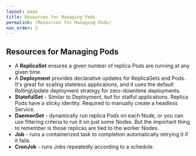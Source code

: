 ```yaml
---
layout: page
title: Resources for Managing Pods
permalink: /Resources for Managing Pods/
nav_order: 2
---
```


## Resources for Managing Pods

- A **ReplicaSet** ensures a given number of replica Pods are running at any given time.
- A **Deployment** provides declarative updates
  for ReplicaSets and Pods. It's great for scaling stateless applications, and it uses the default RollingUpdate deployment strategy for zero-downtime deployments.
- **StatefulSet** - Similar to Deployment, but for statful applications. Replica Pods have a sticky identity. Required to manually create a headless Service.
- **DaemonSet** - dynamically run replica Pods on each Node,
  or you can use filtering criteria to run it on just some Nodes. But the important thing to remember is those replicas are tied to the worker Nodes.
- **Job** - runs a containerized task to completion
  automatically retrying it if it fails.
- **CronJob** - runs Jobs repeatedly
  according to a schedule.
